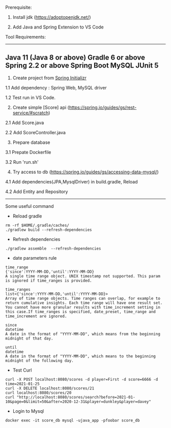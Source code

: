 Prerequisite:

1. Install jdk (https://adoptopenjdk.net/)

2. Add Java and Spring Extension to VS Code

Tool Requirements:

----------
Java 11 (Java 8 or above)
Gradle 6 or above
Spring 2.2 or above
Spring Boot
MySQL
JUnit 5
----------

1. Create project from [Spring Initializr](https://start.spring.io/)
    
  1.1 Add dependency : Spring Web, MySQL driver

  1.2 Test run in VS Code.

2. Create simple [Score] api (https://spring.io/guides/gs/rest-service/#scratch)

  2.1 Add Score.java

  2.2 Add ScoreController.java

3. Prepare database

  3.1 Prepate Dockerfile

  3.2 Run 'run.sh'

4. Try access to db (https://spring.io/guides/gs/accessing-data-mysql/)

  4.1 Add dependencies(JPA,MysqlDriver) in build.gradle, Reload

  4.2 Add Entity and Repository

----------

Some useful command

- Reload gradle

```
rm -rf $HOME/.gradle/caches/
./gradlew build --refresh-dependencies
```

- Refresh dependencies

```
./gradlew assemble  --refresh-dependencies
```

- date parameters rule

```
time_range
{'since':YYYY-MM-DD,'until':YYYY-MM-DD}
A single time range object. UNIX timestamp not supported. This param is ignored if time_ranges is provided.

time_ranges
list<{'since':YYYY-MM-DD,'until':YYYY-MM-DD}>
Array of time range objects. Time ranges can overlap, for example to return cumulative insights. Each time range will have one result set. You cannot have more granular results with time_increment setting in this case.If time_ranges is specified, date_preset, time_range and time_increment are ignored.

since
datetime
A date in the format of "YYYY-MM-DD", which means from the beginning midnight of that day.

until
datetime
A date in the format of "YYYY-MM-DD", which means to the beginning midnight of the following day.
```

- Test Curl 

```
curl -X POST localhost:8080/scores -d player=First -d score=6666 -d time=2021-01-25
curl -X DELETE localhost:8080/scores/21
curl localhost:8080/scores/20
curl "http://localhost:8080/scores/search?before=2021-01-10&page=0&limit=50&after=2020-12-31&player=dunkley&player=davey"
```

- Login to Mysql

```
docker exec -it score_db mysql -ujava_app -pfoobar score_db
```